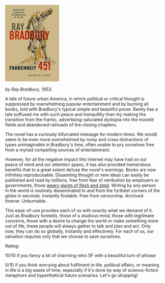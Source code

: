 <!--
.. title: Fahrenheit 451
.. slug: fahrenheit-451
.. date: 2009-01-27 16:15:47-06:00
.. tags: Books,Science-Fiction
.. link: 
.. description: 
.. type: text
-->


![Farneheit 451](/files/2009/01/farneheit_451.jpg)

*by Ray Bradbury*, 1953.

A tale of future urban America, in which political or critical thought
is suppressed by overwhelming popular entertainment and by burning all
books, told with Bradbury's typical simple and beautiful prose. Rarely
has a tale suffused me with such peace and tranquillity than my making
the transition from the frantic, advertising-saturated dystopia into the
moonlit fields and abandoned railroads of the closing chapters.

The novel has a curiously bifurcated message for modern times. We would
seem to be even more overwhelmed by noisy and crass distractions of
types unimaginable in Bradbury's time, often unable to pry ourselves
free from a myriad compelling sources of entertainment.

However, for all the negative impact this internet may have had on our
peace of mind and our attention spans, it has also provided tremendous
benefits that to a great extent defuse the novel's warnings. Books are
now infinitely reproduceable. Dissenting thought or new ideas can easily
be published and read by millions, free from fear of retribution by
employers or governments, those [weary giants of flesh and
steel](http://homes.eff.org/~barlow/Declaration-Final.html). Writing by
any person in the world is routinely disseminated to and from the
furthest corners of the globe in seconds. Instantly findable. Free from
censorship. Archived forever. Unburnable.

This ease-of-use provides each of us with exactly what we demand of it.
Just as Bradbury foretells, those of a studious mind, those with
legitimate concerns, those with a desire to change the world or make
something more out of life, these people will always gather to talk and
plan and act. Only now, they can do so globally, instantly and
effectively. For each of us, our salvation requires only that we choose
to save ourselves.

Rating:

10/10 if you fancy a bit of charming retro SF with a beautiful turn of
phrase

0/10 if you think worrying about fulfilment in life, political affairs,
or meaning in life is a big waste of time, especially if it's done by
way of science-fiction metaphors and hyperthetical future scenarios.
Let's go shopping!